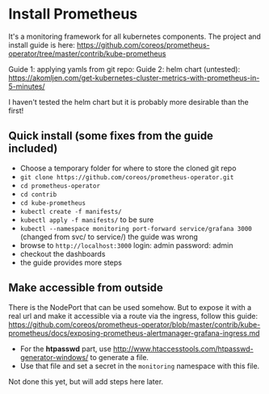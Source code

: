# Install Prometheus

It's a monitoring framework for all kubernetes components.
The project and install guide is here: https://github.com/coreos/prometheus-operator/tree/master/contrib/kube-prometheus

Guide 1: applying yamls from git repo:
Guide 2: helm chart (untested): https://akomljen.com/get-kubernetes-cluster-metrics-with-prometheus-in-5-minutes/

I haven't tested the helm chart but it is probably more desirable than the first!

## Quick install (some fixes from the guide included)

* Choose a temporary folder for where to store the cloned git repo
* `git clone https://github.com/coreos/prometheus-operator.git`
* `cd prometheus-operator`
* `cd contrib`
* `cd kube-prometheus`
* `kubectl create -f manifests/`
* `kubectl apply -f manifests/` to be sure
* `kubectl --namespace monitoring port-forward service/grafana 3000` (changed from svc/ to service/) the guide was wrong
* browse to `http://localhost:3000`  login: admin password: admin
* checkout the dashboards
* the guide provides more steps

## Make accessible from outside

There is the NodePort that can be used somehow.
But to expose it with a real url and make it accessible via a route via the ingress, follow this guide:
https://github.com/coreos/prometheus-operator/blob/master/contrib/kube-prometheus/docs/exposing-prometheus-alertmanager-grafana-ingress.md

* For the __htpasswd__ part, use http://www.htaccesstools.com/htpasswd-generator-windows/ to generate a file.
* Use that file and set a secret in the `monitoring` namespace with this file.

Not done this yet, but will add steps here later.